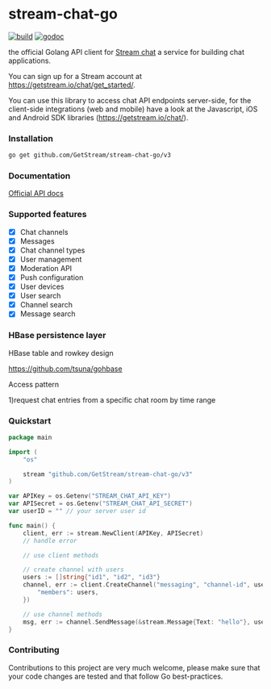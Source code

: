 # stream-chat-go

[![build](https://github.com/GetStream/stream-chat-go/workflows/build/badge.svg)](https://github.com/GetStream/stream-chat-go/actions)
[![godoc](https://pkg.go.dev/badge/GetStream/stream-chat-go)](https://pkg.go.dev/github.com/GetStream/stream-chat-go/v3?tab=doc)

the official Golang API client for [Stream chat](https://getstream.io/chat/) a service for building chat applications.

You can sign up for a Stream account at https://getstream.io/chat/get_started/.

You can use this library to access chat API endpoints server-side, for the client-side integrations (web and mobile) have a look at the Javascript, iOS and Android SDK libraries (https://getstream.io/chat/).

### Installation

```bash
go get github.com/GetStream/stream-chat-go/v3
```

### Documentation

[Official API docs](https://getstream.io/chat/docs/)

### Supported features

- [x] Chat channels
- [x] Messages
- [x] Chat channel types
- [x] User management
- [x] Moderation API
- [x] Push configuration
- [x] User devices
- [x] User search
- [x] Channel search
- [x] Message search

### HBase persistence layer 

HBase table and rowkey design

https://github.com/tsuna/gohbase

Access pattern

1)request chat entries from a specific chat room by time range


### Quickstart

```go
package main

import (
	"os"

	stream "github.com/GetStream/stream-chat-go/v3"
)

var APIKey = os.Getenv("STREAM_CHAT_API_KEY")
var APISecret = os.Getenv("STREAM_CHAT_API_SECRET")
var userID = "" // your server user id

func main() {
	client, err := stream.NewClient(APIKey, APISecret)
	// handle error

	// use client methods

	// create channel with users
	users := []string{"id1", "id2", "id3"}
	channel, err := client.CreateChannel("messaging", "channel-id", userID, map[string]interface{}{
		"members": users,
	})

	// use channel methods
	msg, err := channel.SendMessage(&stream.Message{Text: "hello"}, userID)
}
```

### Contributing

Contributions to this project are very much welcome, please make sure that your code changes are tested and that follow
Go best-practices.
